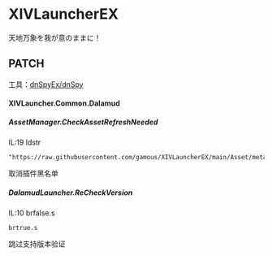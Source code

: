 # XIVLauncherEX

天地万象を我が意のままに！

## PATCH

工具：[dnSpyEx/dnSpy](https://github.com/dnSpyEx/dnSpy)

#### XIVLauncher.Common.Dalamud

##### AssetManager.CheckAssetRefreshNeeded

IL:19 ldstr

```
"https://raw.githubusercontent.com/gamous/XIVLauncherEX/main/Asset/meta"
```

取消插件黑名单

##### DalamudLauncher.ReCheckVersion

IL:10  brfalse.s

```
brtrue.s
```

跳过支持版本验证